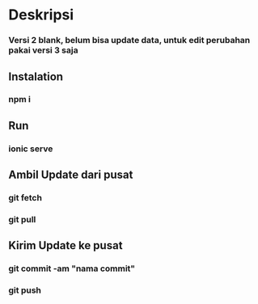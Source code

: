 # Deskripsi
### Versi 2 blank, belum bisa update data, untuk edit perubahan pakai versi 3 saja

## Instalation
### npm i

## Run
### ionic serve

## Ambil Update dari pusat
### git fetch
### git pull

## Kirim Update ke pusat
### git commit -am "nama commit"
### git push
